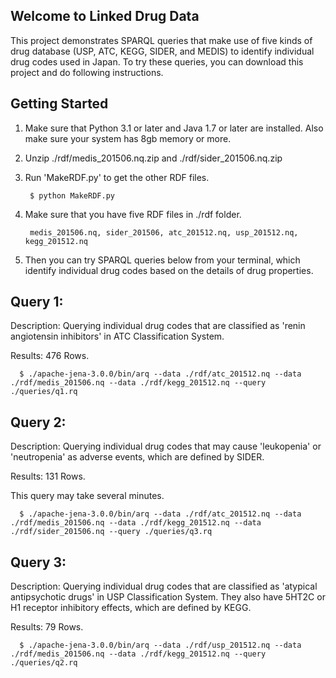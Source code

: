 ## Welcome to Linked Drug Data

This project demonstrates SPARQL queries that make use of five kinds of drug database (USP, ATC, KEGG, SIDER, and MEDIS) to identify individual drug codes used in Japan.
To try these queries, you can download this project and do following instructions.

## Getting Started

1. Make sure that Python 3.1 or later and Java 1.7 or later are installed. Also make sure your system has 8gb memory or more.

2. Unzip ./rdf/medis_201506.nq.zip and ./rdf/sider_201506.nq.zip

3. Run 'MakeRDF.py' to get the other RDF files.

        $ python MakeRDF.py

4. Make sure that you have five RDF files in ./rdf folder.

        medis_201506.nq, sider_201506, atc_201512.nq, usp_201512.nq, kegg_201512.nq

5. Then you can try SPARQL queries below from your terminal, which identify individual drug codes based on the details of drug properties.

## Query 1:

 Description: Querying individual drug codes that are classified as 'renin angiotensin inhibitors' in ATC Classification System.

 Results: 476 Rows.

      $ ./apache-jena-3.0.0/bin/arq --data ./rdf/atc_201512.nq --data ./rdf/medis_201506.nq --data ./rdf/kegg_201512.nq --query ./queries/q1.rq

## Query 2:

 Description: Querying individual drug codes that may cause 'leukopenia' or 'neutropenia' as adverse events, which are defined by SIDER.

 Results: 131 Rows.

 This query may take several minutes.

      $ ./apache-jena-3.0.0/bin/arq --data ./rdf/atc_201512.nq --data ./rdf/medis_201506.nq --data ./rdf/kegg_201512.nq --data ./rdf/sider_201506.nq --query ./queries/q3.rq

## Query 3:

 Description: Querying individual drug codes that are classified as 'atypical antipsychotic drugs' in USP Classification System. They also have 5HT2C or H1 receptor inhibitory effects, which are defined by KEGG.

 Results: 79 Rows.

      $ ./apache-jena-3.0.0/bin/arq --data ./rdf/usp_201512.nq --data ./rdf/medis_201506.nq --data ./rdf/kegg_201512.nq --query ./queries/q2.rq

